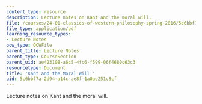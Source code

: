 ```yaml
---
content_type: resource
description: Lecture notes on Kant and the moral will.
file: /courses/24-01-classics-of-western-philosophy-spring-2016/5c6bbf7a2d94a14cae8f1a0ae251c8cf_MIT24_01S16_SES18.pdf
file_type: application/pdf
learning_resource_types:
- Lecture Notes
ocw_type: OCWFile
parent_title: Lecture Notes
parent_type: CourseSection
parent_uid: ae423108-a6c5-4fc6-f599-06f4680c63c3
resourcetype: Document
title: 'Kant and the Moral Will '
uid: 5c6bbf7a-2d94-a14c-ae8f-1a0ae251c8cf
---
```

Lecture notes on Kant and the moral will.

